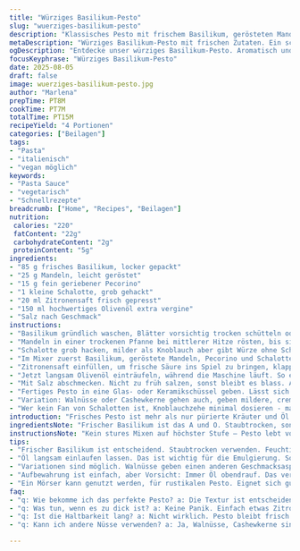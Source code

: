 ```yaml
---
title: "Würziges Basilikum-Pesto"
slug: "wuerziges-basilikum-pesto"
description: "Klassisches Pesto mit frischem Basilikum, gerösteten Mandeln als Nussalternative und Pecorino für eine intensive Note. Knoblauch durch Schalotte ersetzt, für milderen Geschmack. Zitronensaft sorgt für Frische, Olivenöl bindet. Die Textur cremig, leicht körnig, perfekt um Pasta, Brot oder Gemüse zu verfeinern. Achtet auf knackig frische Kräuter, die Röstaromen der Mandeln und den Geruch reifen Käses. Geschmacklich ausgewogen, mit leichter Säure und nussiger Tiefe. Ohne Kuhmilch und trotzdem würzig dank Pecorino. Leicht anzupassen, vegan möglich wenn Pecorino durch Hefeflocken ersetzt wird. Schnell zubereitet, aromatisch intensiv, ein Klassiker mit Twist, auf den ich in der Küche schwöre."
metaDescription: "Würziges Basilikum-Pesto mit frischen Zutaten. Ein schneller Genuss für Pasta, Brot oder Gemüse."
ogDescription: "Entdecke unser würziges Basilikum-Pesto. Aromatisch und perfekt zum Verfeinern von Gerichten."
focusKeyphrase: "Würziges Basilikum-Pesto"
date: 2025-08-05
draft: false
image: wuerziges-basilikum-pesto.jpg
author: "Marlena"
prepTime: PT8M
cookTime: PT7M
totalTime: PT15M
recipeYield: "4 Portionen"
categories: ["Beilagen"]
tags:
- "Pasta"
- "italienisch"
- "vegan möglich"
keywords:
- "Pasta Sauce"
- "vegetarisch"
- "Schnellrezepte"
breadcrumb: ["Home", "Recipes", "Beilagen"]
nutrition: 
 calories: "220"
 fatContent: "22g"
 carbohydrateContent: "2g"
 proteinContent: "5g"
ingredients:
- "85 g frisches Basilikum, locker gepackt"
- "25 g Mandeln, leicht geröstet"
- "15 g fein geriebener Pecorino"
- "1 kleine Schalotte, grob gehackt"
- "20 ml Zitronensaft frisch gepresst"
- "150 ml hochwertiges Olivenöl extra vergine"
- "Salz nach Geschmack"
instructions:
- "Basilikum gründlich waschen, Blätter vorsichtig trocken schütteln oder tupfen, damit keine Feuchtigkeit das Öl trennt."
- "Mandeln in einer trockenen Pfanne bei mittlerer Hitze rösten, bis sie anfangen zu duften und leicht gebräunt sind. Nicht verbrennen lassen, sonst bitter."
- "Schalotte grob hacken, milder als Knoblauch aber gibt Würze ohne Schärfe. Gut für den Pesto-Einstieg."
- "Im Mixer zuerst Basilikum, geröstete Mandeln, Pecorino und Schalotte grob zerkleinern. Nur kurz pulsieren, um die Struktur zu bewahren."
- "Zitronensaft einfüllen, um frische Säure ins Spiel zu bringen, klappt auch besser mit grünen Kräutern."
- "Jetzt langsam Olivenöl einträufeln, während die Maschine läuft. So emulgiert das Öl mit den festen Zutaten, wird cremig, aber behält etwas Biss."
- "Mit Salz abschmecken. Nicht zu früh salzen, sonst bleibt es blass. Am Ende nochmal probieren und anpassen."
- "Fertiges Pesto in eine Glas- oder Keramikschüssel geben. Lässt sich bis zu 3 Tage im Kühlschrank aufbewahren, Oberfläche mit Öl bedecken."
- "Variation: Walnüsse oder Cashewkerne gehen auch, geben mildere, cremigere Textur. Pecorino kann man teilweise durch Parmesan ersetzen, je nach Geschmack."
- "Wer kein Fan von Schalotten ist, Knoblauchzehe minimal dosieren - max. halbe Zehe fein gerieben. Zu viel macht schnell bitter."
introduction: "Frisches Pesto ist mehr als nur pürierte Kräuter und Öl. Manchmal stolpert man über Rezepte, die zu fein pürieren, zu ölig oder zu lasch schmecken. Meine Erfahrung zeigt: Die richtige Textur und die genaue Balance aus Säure, Nuss und Käse machen den Unterschied. Das Rezept hier ersetzt Pinienkerne durch geröstete Mandeln, die ich aromatischer finde und oft zur Hand habe. Pecorino statt Parmesan gibt eine etwas schärfere Note; gepaart mit Schalotte statt Knoblauch eine mildere Schärfe, die überraschend gut funktioniert. Zeit nicht stur abmessen, sondern nach Duft und Konsistenz arbeiten. Wer einmal seinen eigenen Pesto gemacht hat, will keine Fertigpackung mehr. Und wenn nötig, kann man alle Zutaten schnell anpassen, um Lagerbestand und Geschmack zu kombinieren. Ein Dreh in der Küchenmaschine reicht aus, die grobe Struktur bleibt erhalten, was die Sauce spannend macht. Nicht zu lange mixen!"
ingredientsNote: "Frischer Basilikum ist das A und O. Staubtrocken, sonst fällt das Öl nach unten raus. Mandeln unbedingt vorher rösten; kalte, rohe Nüsse schmecken fad. Pecorino sorgt für die salzige, würzige Note, alternativ eignet sich gereifter Parmesan. Schalotte wird meist unterschätzt, sorgt aber für milde Würze und klingt hervorragend mit frischem Zitronensaft. Olivenöl extra vergine ist hier kein Luxus, da es das Aroma prägt. Falls die Sauce zu dick wird, mit etwas Öl oder Zitronensaft nachträglich auflockern. Im Winter, wenn frisches Basilikum rar ist, bietet sich tiefgefrorenes an, allerdings verliert die Sauce dann an Frische. Walnüsse oder Cashewkerne schmecken nussig, sind günstiger und auch gut zu nutzen, wenn man kein Pinienkern-Fan ist oder Allergien vorliegen."
instructionsNote: "Kein stures Mixen auf höchster Stufe – Pesto lebt von angenehmer Textur. Besser mehrere kurze Pulse, so bleiben kleine Stücke sichtbar, und die Sauce wirkt frisch. Das Einlaufen des Öls sollte langsam und tröpfchenweise erfolgen, sonst gerinnt die Emulsion und wird zu flüssig. Salz erst am Ende einkippen, oft erst dann harmonieren die Aromen richtig. Die leichte körnige Struktur fühlt sich auf der Zunge besser an als ein komplett glattes Pesto. Beschleunigen lässt sich der Prozess, wenn man Mandeln und Schalotte vorab fein hackt – spart etwas Zeit beim Mixen. Tipp: Immer etwas Öl auf dem fertigen Pesto lassen, beim Lagern, damit es nicht oxidiert. Bei fehlendem Mixer kann Pesto auch mit einem Mörser hergestellt werden – dauert länger, das Ergebnis ist aber noch rustikaler. Aufpassen mit Mixer-Qualität: billige Geräte können zu viel Hitze erzeugen, dadurch verändert sich Geschmack. Man hört das schon am Summen."
tips:
- "Frischer Basilikum ist entscheidend. Staubtrocken verwenden. Feuchtigkeit trennt das Öl. Mandeln sollten gut geröstet werden. Kalte Nüsse schmecken fad. Pecorino gibt die perfekte salzige Note; Parmesan kann genutzt werden. Schalotte sorgt für milde Würze. Diese Kombination ist erfrischend."
- "Öl langsam einlaufen lassen. Das ist wichtig für die Emulgierung. Sonst wird die Textur verwässert. Mixen auf niedriger Stufe; kurze Pulse schaffen die richtige Konsistenz. Kleine Stücke bleiben erhalten. Die Struktur macht es frisch und interessant. Mit Esslöffel kleinen Portionen einfüllen."
- "Variationen sind möglich. Walnüsse geben einen anderen Geschmacksaspekt, auch Cashewkerne sind fein. Pecorino kann halb ersetzt werden; experimentiere mit Parmesan. Im Notfall, frische Zitronenschale dazu für extra Frische. Immer wieder probieren; so findet man die perfekte Balance."
- "Aufbewahrung ist einfach, aber Vorsicht: Immer Öl obendrauf. Das verhindert Oxidation. Im Kühlschrank hält es bis zu drei Tage. Für tiefgefrorenes Basilikum ist Qualität wichtig. Achte darauf, dass es gut aufbewahrt wird. Frische verliert sich, Geschmack leidet."
- "Ein Mörser kann genutzt werden, für rustikalen Pesto. Eignet sich gut, wenn Mixer fehlt. Resultat ist körniger und intensiv. Mit Geduld arbeiten; Geschmack steckt im Detail. Röstkoordination ist wichtig. Hört auf die Mandeln, wenn sie duften, dann sind sie bereit."
faq:
- "q: Wie bekomme ich das perfekte Pesto? a: Die Textur ist entscheidend. Mixen auf niedriger Stufe, kurze Pulse. Man will keine breiige Masse. Öl langsam einarbeiten, Emulsion aufbauen. Gibt Biss, und bleibt frisch."
- "q: Was tun, wenn es zu dick ist? a: Keine Panik. Einfach etwas Zitronensaft dazugeben. Oder mehr Öl. Probieren; es sollte sanft aus dem Löffel fließen. Falls zu sauer, etwas mehr Nüsse rein. Geriebener Pecorino kann den Geschmack anpassen."
- "q: Ist die Haltbarkeit lang? a: Nicht wirklich. Pesto bleibt frisch für etwa drei Tage im Kühlschrank. Immer Öl oben drauf zur Lagerung. Einfrieren ist auch möglich. Behälter gut verschließen, sonst klappt es nicht. Frische geht verloren, trotzdem genießbar."
- "q: Kann ich andere Nüsse verwenden? a: Ja, Walnüsse, Cashewkerne sind feine Alternativen. Drehen dem Pesto den Charakter um. Achte auf Röstung; das bringt Geschmack. Und viele haben Allergien. Ein bisschen Experimentieren schadet nie."

---
```

